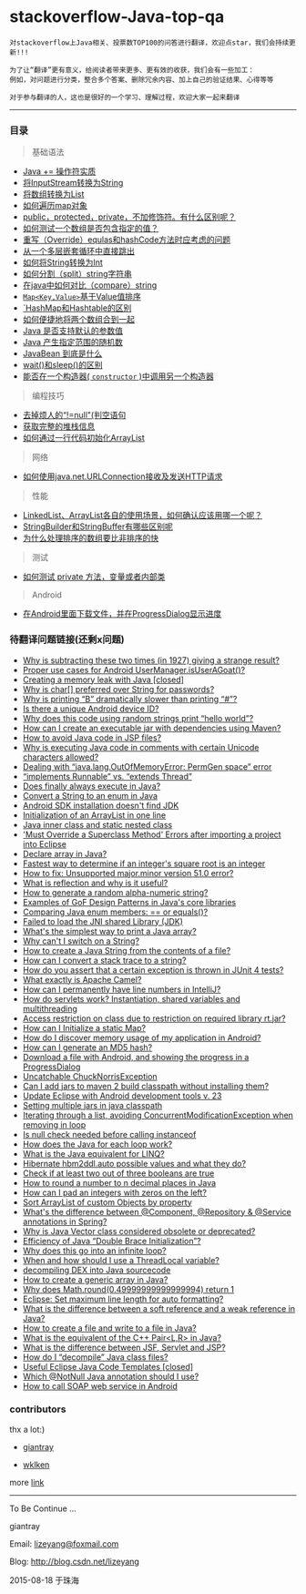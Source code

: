 stackoverflow-Java-top-qa
=======================
    对stackoverflow上Java相关、投票数TOP100的问答进行翻译，欢迎点star，我们会持续更新!!!

    为了让“翻译”更有意义，给阅读者带来更多、更有效的收获，我们会有一些加工：
    例如，对问题进行分类，整合多个答案、删除冗余内容、加上自己的验证结果、心得等等

    对于参与翻译的人，这也是很好的一个学习、理解过程，欢迎大家一起来翻译

-------------
### 目录
> 基础语法

* [Java += 操作符实质](https://github.com/giantray/stackoverflow-java-top-qa/blob/master/contents/java-operator.md)
* [将InputStream转换为String](https://github.com/giantray/stackoverflow-java-top-qa/blob/master/contents/read-convert-an-inputstream-to-a-string.md)
* [将数组转换为List](https://github.com/giantray/stackoverflow-java-top-qa/blob/master/contents/create-arraylist-arraylistt-from-array-t.md)
* [如何遍历map对象](https://github.com/giantray/stackoverflow-java-top-qa/blob/master/contents/iterate-through-a-hashmap.md)
* [public，protected，private，不加修饰符。有什么区别呢？](https://github.com/giantray/stackoverflow-java-top-qa/blob/master/contents/in-java-whats-the-difference-between-public-default-protected-and-private.md)
* [如何测试一个数组是否包含指定的值？](https://github.com/giantray/stackoverflow-java-top-qa/blob/master/contents/How-can-I-test-if-an-array-contains-a-certain-value.md)
* [重写（Override）equlas和hashCode方法时应考虑的问题](https://github.com/giantray/stackoverflow-java-top-qa/blob/master/contents/what-issues-should-be-considered-when-overriding-equals-and-hashcode-in-java.md)
* [从一个多层嵌套循环中直接跳出](https://github.com/giantray/stackoverflow-java-top-qa/blob/master/contents/breaking-out-of-nested-loops-in-java.md)
* [如何将String转换为Int](https://github.com/giantray/stackoverflow-java-top-qa/blob/master/contents/converting-string-to-int-in-java.md)
* [如何分割（split）string字符串](https://github.com/giantray/stackoverflow-java-top-qa/blob/master/contents/how-to-split-a-string-in-java.md)
* [在java中如何对比（compare）string](https://github.com/giantray/stackoverflow-java-top-qa/blob/master/contents/how-do-i-compare-strings-in-java.md)
* [`Map<Key,Value>`基于Value值排序](https://github.com/giantray/stackoverflow-java-top-qa/blob/master/contents/how-to-sort-a-mapkey-value-on-the-values-in-java.md)
* [`HashMap和Hashtable的区别](https://github.com/giantray/stackoverflow-java-top-qa/blob/master/contents/differences-between-hashmap-and-hashtable.md)
* [如何便捷地将两个数组合到一起](https://github.com/giantray/stackoverflow-java-top-qa/blob/master/contents/how-to-concatenate-two-arrays-in-java.md)
* [Java 是否支持默认的参数值](https://github.com/giantray/stackoverflow-java-top-qa/blob/master/contents/Does-Java-support-default-parameter-values.md)
* [Java 产生指定范围的随机数](https://github.com/giantray/stackoverflow-java-top-qa/blob/master/contents/generating-random-integers-in-a-range-with-Java.md)
* [JavaBean 到底是什么](https://github.com/giantray/stackoverflow-java-top-qa/blob/master/contents/what-is-a-javabean-exactly.md)
* [wait()和sleep()的区别](https://github.com/giantray/stackoverflow-java-top-qa/blob/master/contents/difference-between-wait-and-sleep.md)
* [能否在一个构造器( `constructor` )中调用另一个构造器](http://stackoverflow.com/questions/285177/how-do-i-call-one-constructor-from-another-in-java)

> 编程技巧

* [去掉烦人的“!=null"(判空语句](https://github.com/giantray/stackoverflow-java-top-qa/blob/master/contents/avoiding-null-statements-in-java.md)
* [获取完整的堆栈信息](https://github.com/giantray/stackoverflow-java-top-qa/blob/master/contents/get-current-stack-trace-in-java.md)
* [如何通过一行代码初始化ArrayList](https://github.com/giantray/stackoverflow-java-top-qa/blob/master/contents/initialization-of-an-arraylist-in-one-line.md)

> 网络

* [如何使用java.net.URLConnection接收及发送HTTP请求](https://github.com/giantray/stackoverflow-java-top-qa/blob/master/contents/using-java-net-urlconnection-to-fire-and-handle-http-requests.md)

> 性能

* [LinkedList、ArrayList各自的使用场景，如何确认应该用哪一个呢？](https://github.com/giantray/stackoverflow-java-top-qa/blob/master/contents/when-to-use-linkedlist-over-arraylist.md)
* [StringBuilder和StringBuffer有哪些区别呢](https://github.com/giantray/stackoverflow-java-top-qa/blob/master/contents/stringbuilder-and-stringbuffer.md)
* [为什么处理排序的数组要比非排序的快](https://github.com/giantray/stackoverflow-java-top-qa/blob/master/contents/Why-is-processing-a-sorted-array-faster-than-an-unsorted-array.md)

> 测试

* [如何测试 private 方法，变量或者内部类](https://github.com/giantray/stackoverflow-java-top-qa/blob/master/contents/How_to_test_a_class_that_has_private_methods,_fields_or_inner_classes.md)

> Android

* [在Android里面下载文件，并在ProgressDialog显示进度](https://github.com/troyliu0105/stackoverflow-java-top-qa/blob/master/contents/Download_a_file_with_Android_and_showing_the_progress_in_a_ProgressDialog.md)

### 待翻译问题链接(还剩x问题)
- [Why is subtracting these two times (in 1927) giving a strange result?](http://stackoverflow.com/questions/6841333/why-is-subtracting-these-two-times-in-1927-giving-a-strange-result)
- [Proper use cases for Android UserManager.isUserAGoat()?](http://stackoverflow.com/questions/13375357/proper-use-cases-for-android-usermanager-isuseragoat)
- [Creating a memory leak with Java [closed]](http://stackoverflow.com/questions/6470651/creating-a-memory-leak-with-java)
- [Why is char[] preferred over String for passwords?](http://stackoverflow.com/questions/8881291/why-is-char-preferred-over-string-for-passwords)
- [Why is printing “B” dramatically slower than printing “#”?](http://stackoverflow.com/questions/21947452/why-is-printing-b-dramatically-slower-than-printing)
- [Is there a unique Android device ID?](http://stackoverflow.com/questions/2785485/is-there-a-unique-android-device-id)
- [Why does this code using random strings print “hello world”?](http://stackoverflow.com/questions/15182496/why-does-this-code-using-random-strings-print-hello-world)
- [How can I create an executable jar with dependencies using Maven?](http://stackoverflow.com/questions/574594/how-can-i-create-an-executable-jar-with-dependencies-using-maven)
- [How to avoid Java code in JSP files?](http://stackoverflow.com/questions/3177733/how-to-avoid-java-code-in-jsp-files)
- [Why is executing Java code in comments with certain Unicode characters allowed?](http://stackoverflow.com/questions/30727515/why-is-executing-java-code-in-comments-with-certain-unicode-characters-allowed)
- [Dealing with “java.lang.OutOfMemoryError: PermGen space” error](http://stackoverflow.com/questions/88235/dealing-with-java-lang-outofmemoryerror-permgen-space-error)
- [“implements Runnable” vs. “extends Thread”](http://stackoverflow.com/questions/541487/implements-runnable-vs-extends-thread)
- [Does finally always execute in Java?](http://stackoverflow.com/questions/65035/does-finally-always-execute-in-java)
- [Convert a String to an enum in Java](http://stackoverflow.com/questions/604424/convert-a-string-to-an-enum-in-java)
- [Android SDK installation doesn't find JDK](http://stackoverflow.com/questions/4382178/android-sdk-installation-doesnt-find-jdk)
- [Initialization of an ArrayList in one line](http://stackoverflow.com/questions/1005073/initialization-of-an-arraylist-in-one-line)
- [Java inner class and static nested class](http://stackoverflow.com/questions/70324/java-inner-class-and-static-nested-class)
- ['Must Override a Superclass Method' Errors after importing a project into Eclipse](http://stackoverflow.com/questions/1678122/must-override-a-superclass-method-errors-after-importing-a-project-into-eclips)
- [Declare array in Java?](http://stackoverflow.com/questions/1200621/declare-array-in-java)
- [Fastest way to determine if an integer's square root is an integer](http://stackoverflow.com/questions/295579/fastest-way-to-determine-if-an-integers-square-root-is-an-integer)
- [How to fix: Unsupported major.minor version 51.0 error?](http://stackoverflow.com/questions/10382929/how-to-fix-unsupported-major-minor-version-51-0-error)
- [What is reflection and why is it useful?](http://stackoverflow.com/questions/37628/what-is-reflection-and-why-is-it-useful)
- [How to generate a random alpha-numeric string?](http://stackoverflow.com/questions/41107/how-to-generate-a-random-alpha-numeric-string)
- [Examples of GoF Design Patterns in Java's core libraries](http://stackoverflow.com/questions/1673841/examples-of-gof-design-patterns-in-javas-core-libraries)
- [Comparing Java enum members: == or equals()?](http://stackoverflow.com/questions/1750435/comparing-java-enum-members-or-equals)
- [Failed to load the JNI shared Library (JDK)](http://stackoverflow.com/questions/7352493/failed-to-load-the-jni-shared-library-jdk)
- [What's the simplest way to print a Java array?](http://stackoverflow.com/questions/409784/whats-the-simplest-way-to-print-a-java-array)
- [Why can't I switch on a String?](http://stackoverflow.com/questions/338206/why-cant-i-switch-on-a-string)
- [How to create a Java String from the contents of a file?](http://stackoverflow.com/questions/326390/how-to-create-a-java-string-from-the-contents-of-a-file)
- [How can I convert a stack trace to a string?](http://stackoverflow.com/questions/1149703/how-can-i-convert-a-stack-trace-to-a-string)
- [How do you assert that a certain exception is thrown in JUnit 4 tests?](http://stackoverflow.com/questions/156503/how-do-you-assert-that-a-certain-exception-is-thrown-in-junit-4-tests)
- [What exactly is Apache Camel?](http://stackoverflow.com/questions/8845186/what-exactly-is-apache-camel)
- [How can I permanently have line numbers in IntelliJ?](http://stackoverflow.com/questions/13751/how-can-i-permanently-have-line-numbers-in-intellij)
- [How do servlets work? Instantiation, shared variables and multithreading](http://stackoverflow.com/questions/3106452/how-do-servlets-work-instantiation-shared-variables-and-multithreading)
- [Access restriction on class due to restriction on required library rt.jar?](http://stackoverflow.com/questions/860187/access-restriction-on-class-due-to-restriction-on-required-library-rt-jar)
- [How can I Initialize a static Map?](http://stackoverflow.com/questions/507602/how-can-i-initialize-a-static-map)
- [How do I discover memory usage of my application in Android?](http://stackoverflow.com/questions/2298208/how-do-i-discover-memory-usage-of-my-application-in-android)
- [How can I generate an MD5 hash?](http://stackoverflow.com/questions/415953/how-can-i-generate-an-md5-hash)
- [Download a file with Android, and showing the progress in a ProgressDialog](http://stackoverflow.com/questions/3028306/download-a-file-with-android-and-showing-the-progress-in-a-progressdialog)
- [Uncatchable ChuckNorrisException](http://stackoverflow.com/questions/13883166/uncatchable-chucknorrisexception)
- [Can I add jars to maven 2 build classpath without installing them?](http://stackoverflow.com/questions/364114/can-i-add-jars-to-maven-2-build-classpath-without-installing-them)
- [Update Eclipse with Android development tools v. 23](http://stackoverflow.com/questions/24437564/update-eclipse-with-android-development-tools-v-23)
- [Setting multiple jars in java classpath](http://stackoverflow.com/questions/219585/setting-multiple-jars-in-java-classpath)
- [Iterating through a list, avoiding ConcurrentModificationException when removing in loop](http://stackoverflow.com/questions/223918/iterating-through-a-list-avoiding-concurrentmodificationexception-when-removing)
- [Is null check needed before calling instanceof](http://stackoverflow.com/questions/2950319/is-null-check-needed-before-calling-instanceof)
- [How does the Java for each loop work?](http://stackoverflow.com/questions/85190/how-does-the-java-for-each-loop-work)
- [What is the Java equivalent for LINQ?](http://stackoverflow.com/questions/1217228/what-is-the-java-equivalent-for-linq)
- [Hibernate hbm2ddl.auto possible values and what they do?](http://stackoverflow.com/questions/438146/hibernate-hbm2ddl-auto-possible-values-and-what-they-do)
- [Check if at least two out of three booleans are true](http://stackoverflow.com/questions/3076078/check-if-at-least-two-out-of-three-booleans-are-true)
- [How to round a number to n decimal places in Java](http://stackoverflow.com/questions/153724/how-to-round-a-number-to-n-decimal-places-in-java)
- [How can I pad an integers with zeros on the left?](http://stackoverflow.com/questions/473282/how-can-i-pad-an-integers-with-zeros-on-the-left)
- [Sort ArrayList of custom Objects by property](http://stackoverflow.com/questions/2784514/sort-arraylist-of-custom-objects-by-property)
- [What's the difference between @Component, @Repository & @Service annotations in Spring?](http://stackoverflow.com/questions/6827752/whats-the-difference-between-component-repository-service-annotations-in)
- [Why is Java Vector class considered obsolete or deprecated?](http://stackoverflow.com/questions/1386275/why-is-java-vector-class-considered-obsolete-or-deprecated)
- [Efficiency of Java “Double Brace Initialization”?](http://stackoverflow.com/questions/924285/efficiency-of-java-double-brace-initialization)
- [Why does this go into an infinite loop?](http://stackoverflow.com/questions/3831341/why-does-this-go-into-an-infinite-loop)
- [When and how should I use a ThreadLocal variable?](http://stackoverflow.com/questions/817856/when-and-how-should-i-use-a-threadlocal-variable)
- [decompiling DEX into Java sourcecode](http://stackoverflow.com/questions/1249973/decompiling-dex-into-java-sourcecode)
- [How to create a generic array in Java?](http://stackoverflow.com/questions/529085/how-to-create-a-generic-array-in-java)
- [Why does Math.round(0.49999999999999994) return 1](http://stackoverflow.com/questions/9902968/why-does-math-round0-49999999999999994-return-1)
- [Eclipse: Set maximum line length for auto formatting?](http://stackoverflow.com/questions/3697287/eclipse-set-maximum-line-length-for-auto-formatting)
- [What is the difference between a soft reference and a weak reference in Java?](http://stackoverflow.com/questions/299659/what-is-the-difference-between-a-soft-reference-and-a-weak-reference-in-java)
- [How to create a file and write to a file in Java?](http://stackoverflow.com/questions/2885173/how-to-create-a-file-and-write-to-a-file-in-java)
- [What is the equivalent of the C++ Pair<L,R> in Java?](http://stackoverflow.com/questions/156275/what-is-the-equivalent-of-the-c-pairl-r-in-java)
- [What is the difference between JSF, Servlet and JSP?](http://stackoverflow.com/questions/2095397/what-is-the-difference-between-jsf-servlet-and-jsp)
- [How do I “decompile” Java class files?](http://stackoverflow.com/questions/272535/how-do-i-decompile-java-class-files)
- [Useful Eclipse Java Code Templates [closed]](http://stackoverflow.com/questions/1028858/useful-eclipse-java-code-templates)
- [Which @NotNull Java annotation should I use?](http://stackoverflow.com/questions/4963300/which-notnull-java-annotation-should-i-use)
- [How to call SOAP web service in Android](http://stackoverflow.com/questions/297586/how-to-call-soap-web-service-in-android)

### contributors

thx a lot:)

- [giantray](https://github.com/giantray)

- [wklken](https://github.com/wklken)


more [link](https://github.com/giantray/stackoverflow-java-top-qa/graphs/contributors)

------

To Be Continue ...

giantray

Email: lizeyang@foxmail.com

Blog: http://blog.csdn.net/lizeyang

2015-08-18 于珠海
